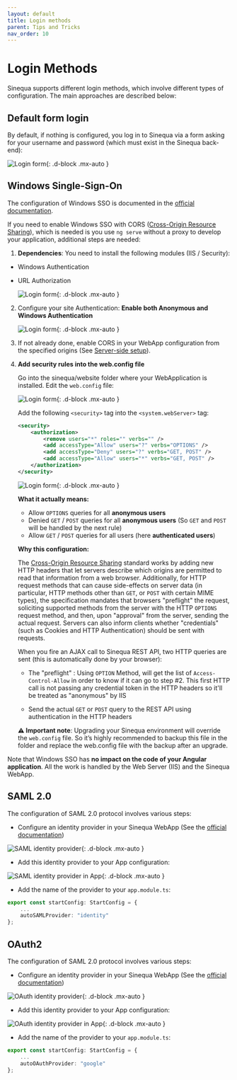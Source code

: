 ```yaml
---
layout: default
title: Login methods
parent: Tips and Tricks
nav_order: 10
---
```


# Login Methods

Sinequa supports different login methods, which involve different types of configuration. The main approaches are described below:

## Default form login

By default, if nothing is configured, you log in to Sinequa via a form asking for your username and password (which must exist in the Sinequa back-end):

![Login form]({{site.baseurl}}assets/tipstricks/login-form.png){: .d-block .mx-auto }

## Windows Single-Sign-On

The configuration of Windows SSO is documented in the [official documentation](https://doc.sinequa.com/en.sinequa-es.v11/content/en.sinequa-es.how-to.implement-sso.html).

If you need to enable Windows SSO with CORS ([Cross-Origin Resource Sharing](https://developer.mozilla.org/en-US/docs/Web/HTTP/CORS)), which is needed is you use `ng serve` without a proxy to develop your application, additional steps are needed:

1. **Dependencies**: You need to install the following modules (IIS / Security):
  - Windows Authentication
  - URL Authorization

    ![Login form]({{site.baseurl}}assets/tipstricks/iis-deps.png){: .d-block .mx-auto }

2. Configure your site Authentication: **Enable both Anonymous and Windows Authentication**

    ![Login form]({{site.baseurl}}assets/tipstricks/iis-sso.png){: .d-block .mx-auto }

3. If not already done, enable CORS in your WebApp configuration from the specified origins (See [Server-side setup]({{site.baseurl}}gettingstarted/server-setup.html)).

4. **Add security rules into the web.config file**

    Go into the sinequa/website folder where your WebApplication is installed. Edit the `web.config` file:

    ![Login form]({{site.baseurl}}assets/tipstricks/web-config.png){: .d-block .mx-auto }

    Add the following `<security>` tag into the `<system.webServer>` tag:

    ```xml
    <security>
        <authorization>
            <remove users="*" roles="" verbs="" />
            <add accessType="Allow" users="?" verbs="OPTIONS" />
            <add accessType="Deny" users="?" verbs="GET, POST" />
            <add accessType="Allow" users="*" verbs="GET, POST" />
        </authorization>
    </security>
    ```

    ![Login form]({{site.baseurl}}assets/tipstricks/web-config-xml.png){: .d-block .mx-auto }

    **What it actually means:**
    - Allow `OPTIONS` queries for all **anonymous users**
    - Denied `GET` / `POST` queries for all **anonymous users** (So `GET` and `POST` will be handled by the next rule)
    - Allow  `GET` / `POST` queries for all users (here **authenticated users**)

    **Why this configuration:**

    The [Cross-Origin Resource Sharing](https://developer.mozilla.org/en-US/docs/Web/HTTP/CORS) standard works by adding new HTTP headers that let servers describe which origins are permitted to read that information from a web browser. Additionally, for HTTP request methods that can cause side-effects on server data (in particular, HTTP methods other than `GET`, or `POST` with certain MIME types), the specification mandates that browsers "preflight" the request, soliciting supported methods from the server with the HTTP `OPTIONS` request method, and then, upon "approval" from the server, sending the actual request. Servers can also inform clients whether "credentials" (such as Cookies and HTTP Authentication) should be sent with requests.

    When you fire an AJAX call to Sinequa REST API, two HTTP queries are sent (this is automatically done by your browser):

    - The "preflight" : Using `OPTION` Method, will get the list of `Access-Control-Allow` in order to know if it can go to step #2. This first HTTP call is not passing any credential token in the HTTP headers so it'll be treated as "anonymous" by IIS

    - Send the actual `GET` or `POST` query to the REST API using authentication in the HTTP headers

    **⚠️ Important note**: Upgrading your Sinequa environment will override the `web.config` file. So it’s highly recommended to backup this file in the folder and replace the web.config file with the backup after an upgrade.

Note that Windows SSO has **no impact on the code of your Angular application**. All the work is handled by the Web Server (IIS) and the Sinequa WebApp.

## SAML 2.0

The configuration of SAML 2.0 protocol involves various steps:
- Configure an identity provider in your Sinequa WebApp (See the [official documentation](https://doc.sinequa.com/en.sinequa-es.v11/Content/en.sinequa-es.admin-grid-webapps.html))

![SAML identity provider]({{site.baseurl}}assets/tipstricks/saml.png){: .d-block .mx-auto }

- Add this identity provider to your App configuration:

![SAML identity provider in App]({{site.baseurl}}assets/tipstricks/saml-app.png){: .d-block .mx-auto }

- Add the name of the provider to your `app.module.ts`:

```ts
export const startConfig: StartConfig = {
    ...
    autoSAMLProvider: "identity"
};
```

## OAuth2

The configuration of SAML 2.0 protocol involves various steps:
- Configure an identity provider in your Sinequa WebApp (See the [official documentation](https://doc.sinequa.com/en.sinequa-es.v11/Content/en.sinequa-es.admin-grid-webapps.html))

![OAuth identity provider]({{site.baseurl}}assets/tipstricks/oauth.png){: .d-block .mx-auto }

- Add this identity provider to your App configuration:

![OAuth identity provider in App]({{site.baseurl}}assets/tipstricks/oauth-app.png){: .d-block .mx-auto }

- Add the name of the provider to your `app.module.ts`:

```ts
export const startConfig: StartConfig = {
    ...
    autoOAuthProvider: "google"
};
```